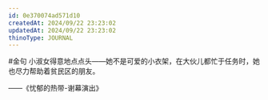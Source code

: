 ```yaml
---
id: 0e370074ad571d10
createdAt: 2024/09/22 23:23:02
updatedAt: 2024/09/22 23:23:02
thinoType: JOURNAL
---
```

#金句 小淑女得意地点点头——她不是可爱的小衣架，在大伙儿都忙于任务时，她也尽力帮助着贫民区的朋友。

——《忧郁的热带-谢幕演出》